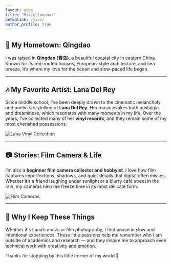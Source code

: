 ```yaml
---
layout: page
title: "Miscellaneous"
permalink: /misc/
author_profile: true
---
```


## 🌊 My Hometown: Qingdao

I was raised in **Qingdao (青岛)**, a beautiful coastal city in eastern China. Known for its red-roofed houses, European-style architecture, and sea breeze, it’s where my love for the ocean and slow-paced life began.

---

## 🎶 My Favorite Artist: Lana Del Rey

Since middle school, I’ve been deeply drawn to the cinematic melancholy and poetic storytelling of **Lana Del Rey**. Her music evokes both nostalgia and dreaminess, which resonates with many moments in my life. Over the years, I’ve collected many of her **vinyl records**, and they remain some of my most cherished possessions.

![Lana Vinyl Collection](/Users/xuyinuo/YinoXu.github.io/images/lana_vinyls.jpg)

---

## 📷 Stories: Film Camera & Life

I’m also a **beginner film camera collector and hobbyist**. I love how film captures imperfections, shadows, and quiet details that digital often misses. Whether it’s a friend laughing under sunlight or a blurry café street in the rain, my cameras help me freeze time in its most delicate form.

![Film Cameras](/Users/xuyinuo/YinoXu.github.io/images/film_cameras.jpg)

---

## 🌟 Why I Keep These Things

Whether it's Lana’s music or film photography, I find peace in slow and intentional experiences. These little passions help me remember who I am outside of academics and research — and they inspire me to approach even technical work with creativity and emotion.

Thanks for stopping by this little corner of my world 💫
